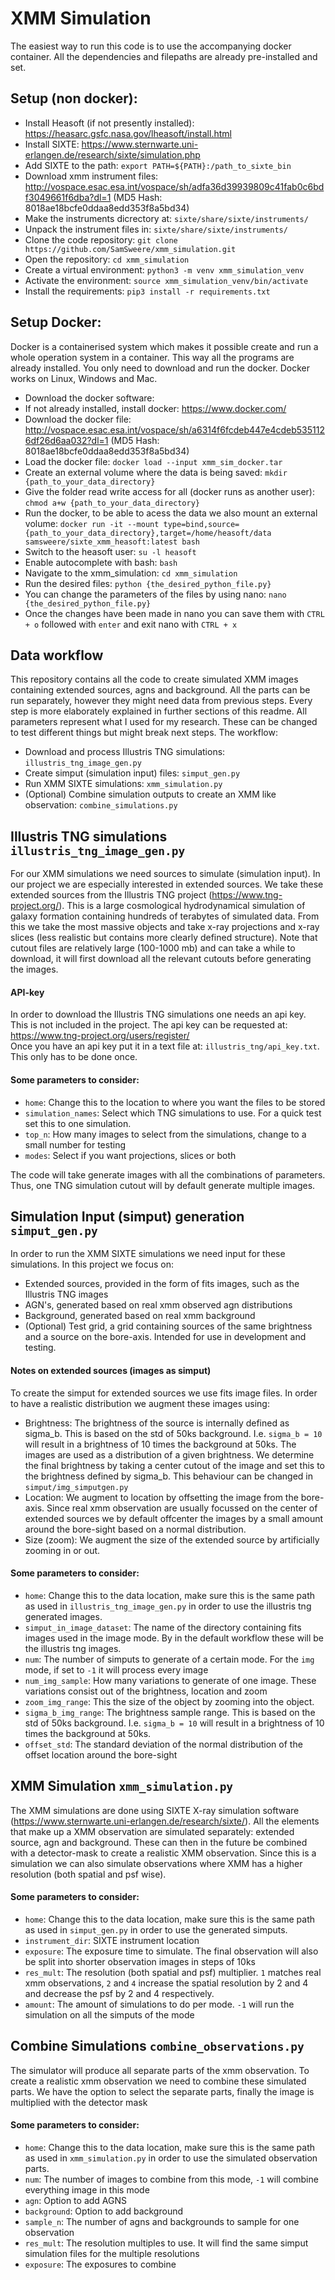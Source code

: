 # XMM Simulation
The easiest way to run this code is to use the accompanying docker container. All the dependencies and filepaths are already pre-installed and set.


## Setup (non docker):
 - Install Heasoft (if not presently installed): https://heasarc.gsfc.nasa.gov/lheasoft/install.html
 - Install SIXTE: https://www.sternwarte.uni-erlangen.de/research/sixte/simulation.php
 - Add SIXTE to the path: `export PATH=${PATH}:/path_to_sixte_bin`
 - Download xmm instrument files: http://vospace.esac.esa.int/vospace/sh/adfa36d39939809c41fab0c6bdf3049661f6dba?dl=1 (MD5 Hash: 8018ae18bcfe0ddaa8edd353f8a5bd34)
 - Make the instruments dicrectory at: `sixte/share/sixte/instruments/`
 - Unpack the instrument files in: `sixte/share/sixte/instruments/`
 - Clone the code repository: `git clone https://github.com/SamSweere/xmm_simulation.git`
 - Open the repository: `cd xmm_simulation`
 - Create a virtual environment: `python3 -m venv xmm_simulation_venv`
 - Activate the environment: `source xmm_simulation_venv/bin/activate`
 - Install the requirements: `pip3 install -r requirements.txt`
 
## Setup Docker:
Docker is a containerised system which makes it possible create and run a whole operation system in a container.
This way all the programs are already installed. You only need to download and run the docker. 
Docker works on Linux, Windows and Mac.
- Download the docker software: 
- If not already installed, install docker: https://www.docker.com/
- Download the docker file: http://vospace.esac.esa.int/vospace/sh/a6314f6fcdeb447e4cdeb5351126df26d6aa032?dl=1 (MD5 Hash: 8018ae18bcfe0ddaa8edd353f8a5bd34)
- Load the docker file: `docker load --input xmm_sim_docker.tar`
- Create an external volume where the data is being saved: `mkdir {path_to_your_data_directory}`
- Give the folder read write access for all (docker runs as another user): `chmod a+w {path_to_your_data_directory}`
- Run the docker, to be able to acess the data we also mount an external volume: `docker run -it --mount type=bind,source={path_to_your_data_directory},target=/home/heasoft/data samsweere/sixte_xmm_heasoft:latest bash`
- Switch to the heasoft user: `su -l heasoft`
- Enable autocomplete with bash: `bash`
- Navigate to the xmm_simulation: `cd xmm_simulation`
- Run the desired files: `python {the_desired_python_file.py}`
- You can change the parameters of the files by using nano: `nano {the_desired_python_file.py}`
- Once the changes have been made in nano you can save them with `CTRL + o` followed with `enter` and exit nano with `CTRL + x`

## Data workflow
This repository contains all the code to create simulated XMM images containing extended sources, agns and background. 
All the parts can be run separately, however they might need data from previous steps. 
Every step is more elaborately explained in further sections of this readme. 
All parameters represent what I used for my research. These can be changed to test different things but might break next steps.
The workflow:
- Download and process Illustris TNG simulations: `illustris_tng_image_gen.py`
- Create simput (simulation input) files: `simput_gen.py`
- Run XMM SIXTE simulations: `xmm_simulation.py`
- (Optional) Combine simulation outputs to create an XMM like observation: `combine_simulations.py`

## Illustris TNG simulations `illustris_tng_image_gen.py`
For our XMM simulations we need sources to simulate (simulation input). 
In our project we are especially interested in extended sources. 
We take these extended sources from the Illustris TNG project (https://www.tng-project.org/).
This is a large cosmological hydrodynamical simulation of galaxy formation containing hundreds
of terabytes of simulated data. From this we take the most massive objects and take 
x-ray projections and x-ray slices (less realistic but contains more clearly defined structure).
Note that cutout files are relatively large (100-1000 mb) and can take a while to download, it will first download all 
the relevant cutouts before generating the images.

#### API-key
In order to download the Illustris TNG simulations one needs an api key. This is not included in the project.
The api key can be requested at: https://www.tng-project.org/users/register/ <br>
Once you have an api key put it in a text file at: `illustris_tng/api_key.txt`. This only has to be done once.

#### Some parameters to consider:
- `home`: Change this to the location to where you want the files to be stored
- `simulation_names`: Select which TNG simulations to use. For a quick test set this to one simulation.
- `top_n`: How many images to select from the simulations, change to a small number for testing
- `modes`: Select if you want projections, slices or both 

The code will take generate images with all the combinations of parameters. 
Thus, one TNG simulation cutout will by default generate multiple images.

## Simulation Input (simput) generation `simput_gen.py`
In order to run the XMM SIXTE simulations we need input for these simulations. 
In this project we focus on:
 - Extended sources, provided in the form of fits images, such as the Illustris TNG images
 - AGN's, generated based on real xmm observed agn distributions 
 - Background, generated based on real xmm background
 - (Optional) Test grid, a grid containing sources of the same brightness and a source on the bore-axis. Intended for use in development and testing. 

#### Notes on extended sources (images as simput)
To create the simput for extended sources we use fits image files. In order to have a realistic distribution we augment these images using:
- Brightness: The brightness of the source is internally defined as sigma_b. This is based on the std of 50ks background. I.e. `sigma_b = 10` will result in a brightness of 10 times the background at 50ks.
The images are used as a distribution of a given brightness. 
We determine the final brightness by taking a center cutout of the image and set this to the brightness defined by sigma_b. This behaviour can be changed in `simput/img_simputgen.py`
- Location: We augment to location by offsetting the image from the bore-axis. Since real xmm observation are usually focussed on the center of extended sources we by default offcenter the images by a small amount around the bore-sight based on a normal distribution.
- Size (zoom): We augment the size of the extended source by artificially zooming in or out.

#### Some parameters to consider:
- `home`: Change this to the data location, make sure this is the same path as used in `illustris_tng_image_gen.py` in order to use the illustris tng generated images.
- `simput_in_image_dataset`: The name of the directory containing fits images used in the image mode. By in the default workflow these will be the illustris tng images.
- `num`: The number of simputs to generate of a certain mode. For the `img` mode, if set to `-1` it will process every image
- `num_img_sample`: How many variations to generate of one image. These variations consist out of the brightness, location and zoom
- `zoom_img_range`: This the size of the object by zooming into the object.
- `sigma_b_img_range`: The brightness sample range. This is based on the std of 50ks background. 
I.e. `sigma_b = 10` will result in a brightness of 10 times the background at 50ks.
- `offset_std`: The standard deviation of the normal distribution of the offset location around the bore-sight

## XMM Simulation `xmm_simulation.py`
The XMM simulations are done using SIXTE X-ray simulation software (https://www.sternwarte.uni-erlangen.de/research/sixte/).
All the elements that make up a XMM observation are simulated separately: extended source, agn and background.
These can then in the future be combined with a detector-mask to create a realistic XMM observation.
Since this is a simulation we can also simulate observations where XMM has a higher resolution (both spatial and psf wise).

#### Some parameters to consider:
 - `home`: Change this to the data location, make sure this is the same path as used in `simput_gen.py` in order to use the generated simputs.
 - `instrument_dir`: SIXTE instrument location
 - `exposure`: The exposure time to simulate. The final observation will also be split into shorter observation images in steps of 10ks
 - `res_mult`: The resolution (both spatial and psf) multiplier. `1` matches real xmm observations, `2` and `4` increase the spatial resolution by 2 and 4 and decrease the psf by 2 and 4 respectively.
 - `amount`: The amount of simulations to do per mode. `-1` will run the simulation on all the simputs of the mode

## Combine Simulations `combine_observations.py`
The simulator will produce all separate parts of the xmm observation. To create a realistic xmm observation we need to combine these simulated parts.
We have the option to select the separate parts, finally the image is multiplied with the detector mask

#### Some parameters to consider:
- `home`: Change this to the data location, make sure this is the same path as used in `xmm_simulation.py` in order to use the simulated observation parts.
- `num`: The number of images to combine from this mode, `-1` will combine everything image in this mode
- `agn`: Option to add AGNS
- `background`: Option to add background
- `sample_n`: The number of agns and backgrounds to sample for one observation
- `res_mult`: The resolution multiples to use. It will find the same simput simulation files for the multiple resolutions
- `exposure`: The exposures to combine
